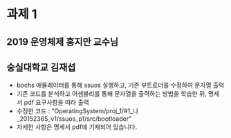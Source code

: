 # 과제 1 

## 2019 운영체제 홍지만 교수님
## 숭실대학교 김재섭

* bochs 애뮬레이터를 통해 ssuos 실행하고, 기존 부트로더를 수정하여 문자열 출력  
* 기존 코드를 분석하고 어셈블리를 통해 문자열을 출력하는 방법을 학습한 뒤, 명세서 pdf 요구사항을 따라 출력
* 수정한 코드 : "OperatingSystem/proj_1/#1_나_20152365_v1/ssuos_p1/src/bootloader"
* 자세한 사항은 명세서 pdf에 기재되어 있습니다.
